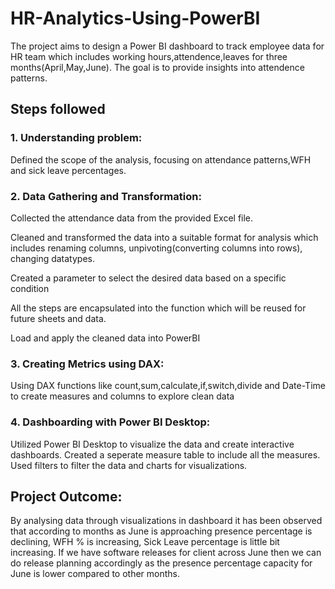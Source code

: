 # HR-Analytics-Using-PowerBI

The project aims to design a Power BI dashboard to track employee data for HR team which includes working hours,attendence,leaves for three months(April,May,June). The goal is to provide insights into attendence patterns.

## Steps followed

### 1. Understanding problem:
 Defined the scope of the analysis, focusing on attendance patterns,WFH and sick leave percentages.

### 2. Data Gathering and Transformation:
Collected the attendance data from the provided Excel file.

Cleaned and transformed the data into a suitable format for analysis which includes renaming columns, unpivoting(converting columns into rows), changing datatypes.

Created a parameter to select the desired data based on a specific condition

All the steps are encapsulated into the function which will be reused for future sheets and data.

Load and apply the cleaned data into PowerBI

### 3. Creating Metrics using DAX:
Using DAX functions like count,sum,calculate,if,switch,divide and Date-Time to create measures and columns to explore clean data 

### 4. Dashboarding with Power BI Desktop:
Utilized Power BI Desktop to visualize the data and create interactive dashboards.
Created a seperate measure table to include all the measures.
Used filters to filter the data and charts for visualizations.

## Project Outcome:
By analysing data through visualizations in dashboard it has been observed that according to months as June is approaching presence percentage is declining, WFH % is increasing, Sick Leave percentage is little bit increasing.
If we have software releases for client across June then we can do release planning accordingly as the presence percentage capacity for June is lower compared to other months.
